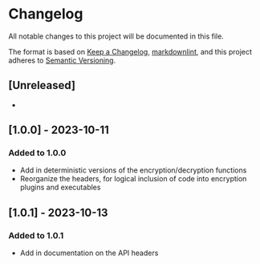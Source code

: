 # Changelog

All notable changes to this project will be documented in this file.

The format is based on [Keep a Changelog](https://keepachangelog.com/en/1.0.0/),
[markdownlint](https://dlaa.me/markdownlint/),
and this project adheres to [Semantic Versioning](https://semver.org/spec/v2.0.0.html).

## [Unreleased]

-

## [1.0.0] - 2023-10-11

### Added to 1.0.0

- Add in deterministic versions of the encryption/decryption functions
- Reorganize the headers, for logical inclusion of code into encryption plugins and executables

## [1.0.1] - 2023-10-13

### Added to 1.0.1

- Add in documentation on the API headers

